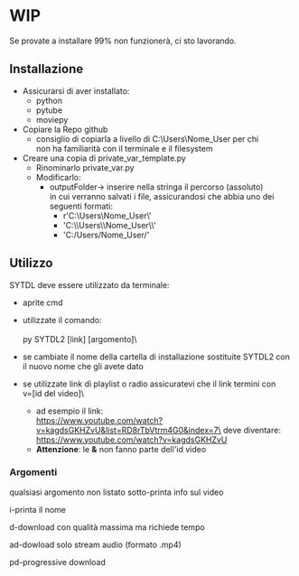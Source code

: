 # **WIP**

Se provate a installare 99% non funzionerà, ci sto lavorando.

## **Installazione**
- Assicurarsi di aver installato:
    - python
    - pytube
    - moviepy
- Copiare la Repo github
    - consiglio di copiarla a livello di C:\\Users\\Nome_User per chi\
    non ha familiarità con il terminale e il filesystem
- Creare una copia di private_var_template.py
    - Rinominarlo private_var.py
    - Modificarlo:
        - outputFolder-> inserire nella stringa il percorso (assoluto)\
        in cui verranno salvati i file, assicurandosi che abbia uno dei\
        seguenti formati:
            - r'C:\\Users\\Nome_User\\'
            - 'C:\\\Users\\\\Nome_User\\\\'
            - 'C:/Users/Nome_User/'


## **Utilizzo**
SYTDL deve essere utilizzato da terminale:
- aprite cmd
- utilizzate il comando:\
\
py SYTDL2 [link] [argomento]\

- se cambiate il nome della cartella di installazione sostituite SYTDL2
con il nuovo nome che gli avete dato
- se utilizzate link di playlist o radio assicuratevi che il link termini con \
v=[id del video]\
    - ad esempio il link:\
https://www.youtube.com/watch?v=kagdsGKHZvU&list=RD8rTbVtrm4G0&index=7\
deve diventare:\
https://www.youtube.com/watch?v=kagdsGKHZvU
    - **Attenzione**: le **&** non fanno parte dell'id video


### **Argomenti**
qualsiasi argomento non listato sotto-printa info sul video 

i-printa il nome

d-download con qualità massima ma richiede tempo

ad-dowload solo stream audio (formato .mp4)

pd-progressive download
